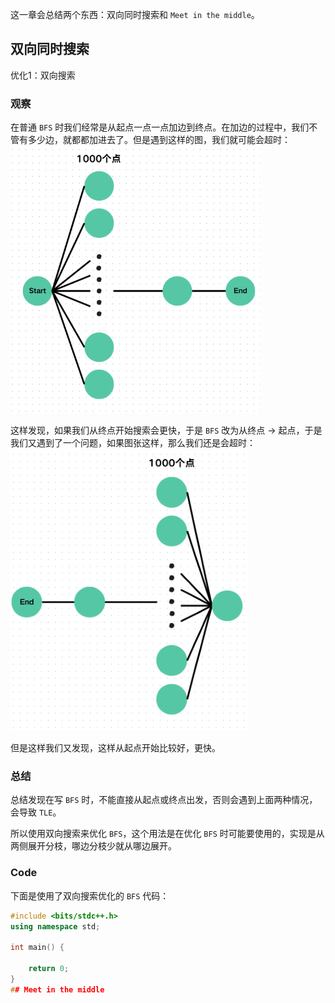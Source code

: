 这一章会总结两个东西：双向同时搜索和 `Meet in the middle`。

## 双向同时搜索
优化1：双向搜索
### 观察
在普通 `BFS` 时我们经常是从起点一点一点加边到终点。在加边的过程中，我们不管有多少边，就都都加进去了。但是遇到这样的图，我们就可能会超时：
![image lost](../../assets/images/BFS1.png)

这样发现，如果我们从终点开始搜索会更快，于是 `BFS` 改为从终点 $\to$ 起点，于是我们又遇到了一个问题，如果图张这样，那么我们还是会超时：
![image lost](../../assets/images/BFS2.png)

但是这样我们又发现，这样从起点开始比较好，更快。

### 总结
总结发现在写 `BFS` 时，不能直接从起点或终点出发，否则会遇到上面两种情况，会导致 `TLE`。

所以使用双向搜索来优化 `BFS`，这个用法是在优化 `BFS` 时可能要使用的，实现是从两侧展开分枝，哪边分枝少就从哪边展开。

### Code
下面是使用了双向搜索优化的 `BFS` 代码：
```cpp
#include <bits/stdc++.h>
using namespace std;

int main() {

	return 0;
}
## Meet in the middle